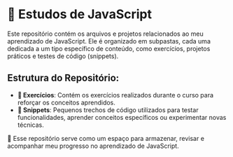 # 📂 Estudos de JavaScript

Este repositório contém os arquivos e projetos relacionados ao meu aprendizado de JavaScript. Ele é organizado em subpastas, cada uma dedicada a um tipo específico de conteúdo, como exercícios, projetos práticos e testes de código (snippets).

## Estrutura do Repositório:

- **📂 Exercícios**: Contém os exercícios realizados durante o curso para reforçar os conceitos aprendidos.
- **📂 Snippets**: Pequenos trechos de código utilizados para testar funcionalidades, aprender conceitos específicos ou experimentar novas técnicas.

🚀 Esse repositório serve como um espaço para armazenar, revisar e acompanhar meu progresso no aprendizado de JavaScript.

